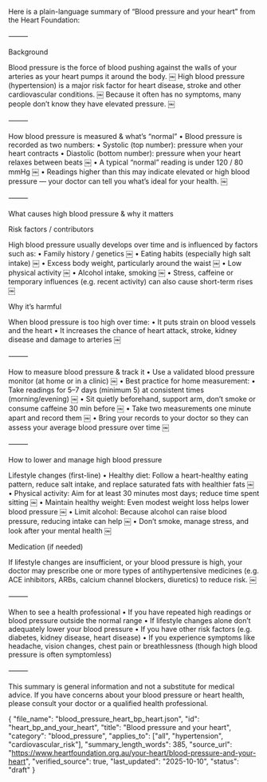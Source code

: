 Here is a plain-language summary of “Blood pressure and your heart” from the Heart Foundation:

⸻

Background

Blood pressure is the force of blood pushing against the walls of your arteries as your heart pumps it around the body.  ￼
High blood pressure (hypertension) is a major risk factor for heart disease, stroke and other cardiovascular conditions.  ￼
Because it often has no symptoms, many people don’t know they have elevated pressure.  ￼

⸻

How blood pressure is measured & what’s “normal”
	•	Blood pressure is recorded as two numbers:
• Systolic (top number): pressure when your heart contracts
• Diastolic (bottom number): pressure when your heart relaxes between beats  ￼
	•	A typical “normal” reading is under 120 / 80 mmHg  ￼
	•	Readings higher than this may indicate elevated or high blood pressure — your doctor can tell you what’s ideal for your health.  ￼

⸻

What causes high blood pressure & why it matters

Risk factors / contributors

High blood pressure usually develops over time and is influenced by factors such as:
	•	Family history / genetics  ￼
	•	Eating habits (especially high salt intake)  ￼
	•	Excess body weight, particularly around the waist  ￼
	•	Low physical activity  ￼
	•	Alcohol intake, smoking  ￼
	•	Stress, caffeine or temporary influences (e.g. recent activity) can also cause short-term rises  ￼

Why it’s harmful

When blood pressure is too high over time:
	•	It puts strain on blood vessels and the heart
	•	It increases the chance of heart attack, stroke, kidney disease and damage to arteries  ￼

⸻

How to measure blood pressure & track it
	•	Use a validated blood pressure monitor (at home or in a clinic)  ￼
	•	Best practice for home measurement:
• Take readings for 5–7 days (minimum 5) at consistent times (morning/evening)  ￼
• Sit quietly beforehand, support arm, don’t smoke or consume caffeine 30 min before  ￼
• Take two measurements one minute apart and record them  ￼
	•	Bring your records to your doctor so they can assess your average blood pressure over time  ￼

⸻

How to lower and manage high blood pressure

Lifestyle changes (first-line)
	•	Healthy diet: Follow a heart-healthy eating pattern, reduce salt intake, and replace saturated fats with healthier fats  ￼
	•	Physical activity: Aim for at least 30 minutes most days; reduce time spent sitting  ￼
	•	Maintain healthy weight: Even modest weight loss helps lower blood pressure  ￼
	•	Limit alcohol: Because alcohol can raise blood pressure, reducing intake can help  ￼
	•	Don’t smoke, manage stress, and look after your mental health  ￼

Medication (if needed)

If lifestyle changes are insufficient, or your blood pressure is high, your doctor may prescribe one or more types of antihypertensive medicines (e.g. ACE inhibitors, ARBs, calcium channel blockers, diuretics) to reduce risk.  ￼

⸻

When to see a health professional
	•	If you have repeated high readings or blood pressure outside the normal range
	•	If lifestyle changes alone don’t adequately lower your blood pressure
	•	If you have other risk factors (e.g. diabetes, kidney disease, heart disease)
	•	If you experience symptoms like headache, vision changes, chest pain or breathlessness (though high blood pressure is often symptomless)

⸻

This summary is general information and not a substitute for medical advice. If you have concerns about your blood pressure or heart health, please consult your doctor or a qualified health professional.

{
  "file_name": "blood_pressure_heart_bp_heart.json",
  "id": "heart_bp_and_your_heart",
  "title": "Blood pressure and your heart",
  "category": "blood_pressure",
  "applies_to": ["all", "hypertension", "cardiovascular_risk"],
  "summary_length_words": 385,
  "source_url": "https://www.heartfoundation.org.au/your-heart/blood-pressure-and-your-heart",
  "verified_source": true,
  "last_updated": "2025-10-10",
  "status": "draft"
}